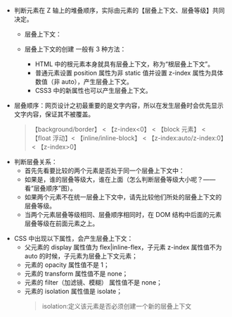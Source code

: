 - 判断元素在 Z 轴上的堆叠顺序，实际由元素的【层叠上下文、层叠等级】共同决定。

  - 层叠上下文：
  - 层叠上下文的创建 一般有 3 种方法：

    - HTML 中的根元素<html></html>本身就具有层叠上下文，称为“根层叠上下文”。
    - 普通元素设置 position 属性为非 static 值并设置 z-index 属性为具体数值（非 auto），产生层叠上下文。
    - CSS3 中的新属性也可以产生层叠上下文。

- 层叠顺序：网页设计之初最重要的是文字内容，所以在发生层叠时会优先显示文字内容，保证其不被覆盖。

  > 【background/border】 < 【z-index<0】 < 【block 元素】 < 【float 浮动】< 【inline/inline-block】 < 【z-index:auto/z-index:0】< 【z-index>0】

* 判断层叠关系：
  - 首先先看要比较的两个元素是否处于同一个层叠上下文中：
  - 如果是，谁的层叠等级大，谁在上面（怎么判断层叠等级大小呢？——看“层叠顺序”图）。
  - 如果两个元素不在统一层叠上下文中，请先比较他们所处的层叠上下文的层叠等级。
  - 当两个元素层叠等级相同、层叠顺序相同时，在 DOM 结构中后面的元素层叠等级在前面元素之上。

- CSS 中出现以下属性，会产生层叠上下文：
  - 父元素的 display 属性值为 flex|inline-flex，子元素 z-index 属性值不为 auto 的时候，子元素为层叠上下文元素；
  - 元素的 opacity 属性值不是 1；
  - 元素的 transform 属性值不是 none；
  - 元素的 filter（加滤镜、模糊） 属性值不是 none；
  - 元素的 isolation 属性值是 isolate；
    > isolation:定义该元素是否必须创建一个新的层叠上下文
